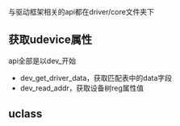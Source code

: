 与驱动框架相关的api都在driver/core文件夹下
##  获取udevice属性
api全部是以dev_开始
- dev_get_driver_data，获取匹配表中的data字段
- dev_read_addr，获取设备树reg属性值

## uclass